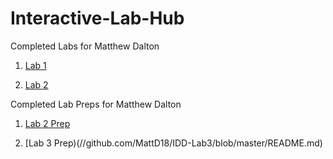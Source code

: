 # Interactive-Lab-Hub

Completed Labs for Matthew Dalton

1. [Lab 1](//github.com/MattD18/IDD-Fa18-Lab1)

2. [Lab 2](//github.com/MattD18/IDD-Fa18-Lab2)

Completed Lab Preps for Matthew Dalton

1. [Lab 2 Prep](//github.com/MattD18/IDD-Fa18-Lab2/blob/master/Lab-Prep/Sketch-Ideas.md)

2. [Lab 3 Prep)(//github.com/MattD18/IDD-Lab3/blob/master/README.md)


